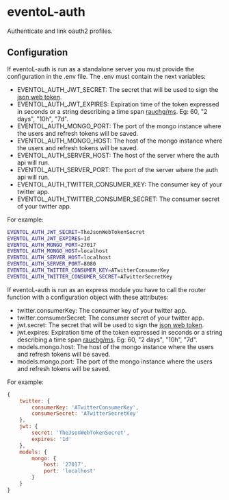 # eventoL-auth
Authenticate and link oauth2 profiles.

## Configuration

If eventoL-auth is run as a standalone server you must provide the configuration in the .env file.
The .env must contain the next variables:

* EVENTOL_AUTH_JWT_SECRET: The secret that will be used to sign the [json web token](https://jwt.io/).
* EVENTOL_AUTH_JWT_EXPIRES: Expiration time of the token expressed in seconds or a string describing a time span [rauchg/ms](https://github.com/rauchg/ms.js). Eg: 60, "2 days", "10h", "7d".
* EVENTOL_AUTH_MONGO_PORT: The port of the mongo instance where the users and refresh tokens will be saved.
* EVENTOL_AUTH_MONGO_HOST: The host of the mongo instance where the users and refresh tokens will be saved.
* EVENTOL_AUTH_SERVER_HOST: The host of the server where the auth api will run.
* EVENTOL_AUTH_SERVER_PORT: The port of the server where the auth api will run.
* EVENTOL_AUTH_TWITTER_CONSUMER_KEY: The consumer key of your twitter app.
* EVENTOL_AUTH_TWITTER_CONSUMER_SECRET: The consumer secret of your twitter app.

For example:
```bash
EVENTOL_AUTH_JWT_SECRET=TheJsonWebTokenSecret
EVENTOL_AUTH_JWT_EXPIRES=1d
EVENTOL_AUTH_MONGO_PORT=27017
EVENTOL_AUTH_MONGO_HOST=localhost
EVENTOL_AUTH_SERVER_HOST=localhost
EVENTOL_AUTH_SERVER_PORT=8080
EVENTOL_AUTH_TWITTER_CONSUMER_KEY=ATwitterConsumerKey
EVENTOL_AUTH_TWITTER_CONSUMER_SECRET=ATwitterSecretKey
```

If eventoL-auth is run as an express module you have to call the router function with a configuration object with these attributes:

* twitter.consumerKey: The consumer key of your twitter app.
* twitter.comsumerSecret: The consumer secret of your twitter app.
* jwt.secret: The secret that will be used to sign the [json web token](https://jwt.io/).
* jwt.expires: Expiration time of the token expressed in seconds or a string describing a time span [rauchg/ms](https://github.com/rauchg/ms.js). Eg: 60, "2 days", "10h", "7d".
* models.mongo.host: The host of the mongo instance where the users and refresh tokens will be saved.
* models.mongo.port: The port of the mongo instance where the users and refresh tokens will be saved.

For example:
```javascript
{
    twitter: {
        consumerKey: 'ATwitterConsumerKey',
        consumerSecret: 'ATwitterSecretKey'
    },
    jwt: {
        secret: 'TheJsonWebTokenSecret',
        expires: '1d'
    },
    models: {
        mongo: {
            host: '27017',
            port: 'localhost'
        }
    }
}
```
